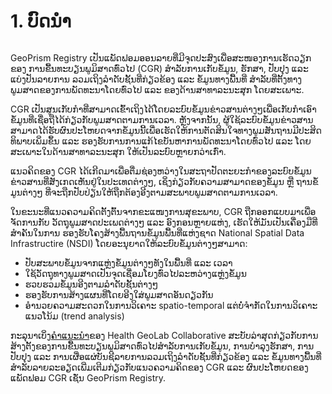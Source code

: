 # 1. ບົດນຳ

<figure><img src="../../.gitbook/assets/Screenshot 2022-11-01 143354.jpg" alt=""><figcaption></figcaption></figure>

GeoPrism Registry ເປັນແພັດຟອມອອນລາຍທີ່ມີຈຸດປະສົງເພື່ອສະໜອງການເຮັດວຽກຂອງ ການຂື້ນທະບຽນພູມິສາດທົ່ວໄປ (CGR) ສໍາລັບການເກັບຂໍ້ມູນ, ຮັກສາ, ປັບປຸງ ແລະ ແບ່ງປັນລາຍການ ລວມເຖິງລໍາດັບຊັ້ນທີ່ກ່ຽວຂ້ອງ ແລະ ຂໍ້ມູນທາງພື້ນທີ່ ສໍາລັບທີ່ຕັ້ງທາງພູມສາດຂອງການພັດທະນາໂດຍທົ່ວໄປ ແລະ ຂອງດ້ານສາທາລະນະສຸກ ໂດຍສະເພາະ.

CGR ເປັນສູນເກັບກຳທີ່ສາມາດເຂົ້າເຖິງໄດ້ໂດຍລະບົບຂໍ້ມູນຂ່າວສານຕ່າງໆເພື່ອເກັບກຳເອົາ ຂໍ້ມູນທີ່ເຊື່ອຖືໄດ້ກ່ຽວກັບພູມສາດຕາມການເວລາ. ຫຼັງຈາກນັ້ນ, ຜູ້ໃຊ້ລະບົບຂໍ້ມູນຂ່າວສານ ສາມາດໄດ້ຮັບຜົນປະໂຫຍດຈາກຂໍ້ມູນນີ້ເພື່ອເຮັດໃຫ້ການຕັດສິນໃຈທາງພູມສັນຖານມີປະສິດທິພາບເພິ່ມຂຶ້ນ ແລະ ຮອງຮັບການການແກ້ໄຂບັນຫາການພັດທະນາໂດຍທົ່ວໄປ ແລະ ໂດຍສະເພາະໃນດ້ານສາທາລະນະສຸກ ໃຫ້ເປັນລະບົບຫຼາຍກວ່າເກົ່າ.

ແນວຄິດຂອງ CGR ໄດ້ເກີດມາເພື່ອຕື່ມຊ່ອງຫວ່າງໃນສະຖາປັດຕະຍະກໍາຂອງລະບົບຂໍ້ມູນຂ່າວສານທີ່ສັງເກດເຫັນຢູ່ໃນປະເທດຕ່າງໆ, ເຊິ່ງກ່ຽວກັບຄວາມສາມາດຂອງຂໍ້ມູນ ຫຼື ຖານຂໍ້ມູນຕ່າງໆ ທີ່ຈະຖືກປັບປ່ຽນໃຫ້ຖືກຕ້ອງອີງຕາມສະພາບພູມສາດຕາມການເວລາ.

ໃນຂະນະທີ່ແນວຄວາມຄິດຕັ້ງຕົ້ນຈາກຂະແໜງການສຸຂະພາບ, CGR ຖືກອອກແບບມາເພື່ອຈັດການກັບ ວັດຖຸພູມສາດປະເພດຕ່າງໆ ແລະ ອົງກອນຫຼາຍແຫ່ງ, ເຮັດໃຫ້ມັນເປັນເຄື່ອງມືທີ່ສໍາຄັນໃນການ ຮອງຮັບໂຄງສ້າງພື້ນຖານຂໍ້ມູນພື້ນທີ່ແຫ່ງຊາດ National Spatial Data Infrastructire (NSDI) ໂດຍອະນຸຍາດໃຫ້ລະບົບຂໍ້ມູນຕ່າງໆສາມາດ:

* ປັບສະພາບຂໍ້ມູນຈາກແຫຼ່ງຂໍ້ມູນຕ່າງໆທັງໃນພື້ນທີ່ ແລະ ເວລາ
* ໃຊ້ວັດຖຸທາງພູມສາດເປັນຈຸດເຊື່ອມໂຍງທົ່ວໄປລະຫວ່າງແຫຼ່ງຂໍ້ມູນ
* ຮວບຮວມຂໍ້ມູນອີງຕາມລໍາດັບຊັ້ນຕ່າງໆ
* ຮອງຮັບການສ້າງແຜນທີ່ໂດຍອີງໃສ່ພູມສາດອັນດຽວກັນ
* ອໍານວຍຄວາມສະດວກໃນການວິເຄາະ spatio-temporal ແຕ່ບໍ່ຈໍາກັດໃນການວິເຄາະແນວໂນ້ມ (trend analysis)

ກະລຸນາເບິ່ງ[ຄໍາແນະນໍາ](https://healthgeolab.net/DOCUMENTS/Guidance\_Common\_Geo-registry\_Ve2.pdf)ຂອງ Health GeoLab Collaborative ສະບັບລ່າສຸດກ່ຽວກັບການສ້າງຕັ້ງຂອງການຂື້ນທະບຽນພູມິສາດທົ່ວໄປສໍາລັບການເກັບຂໍ້ມູນ, ການບໍາລຸງຮັກສາ, ການປັບປຸງ ແລະ ການເຜື່ອແຜ່ບັນຊີລາຍການລວມເຖິງລໍາດັບຊັ້ນທີ່ກ່ຽວຂ້ອງ ແລະ ຂໍ້ມູນທາງພື້ນທີ່ສໍາລັບລາຍລະອຽດເພີ່ມເຕີມກ່ຽວກັບແນວຄວາມຄິດຂອງ CGR ແລະ ຜົນປະໂຫຍດຂອງແພັດຟອມ CGR ເຊັ່ນ GeoPrism Registry.
